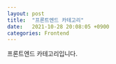 ```yaml
---
layout: post
title:  "프론트엔드 카테고리"
date:   2021-10-28 20:08:05 +0900
categories: Frontend
---
```

프론트엔드 카테고리입니다.

